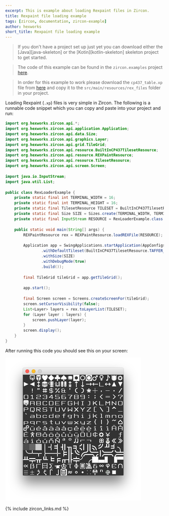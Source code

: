 ```yaml
---
excerpt: This is example about loading Rexpaint files in Zircon.
title: Rexpaint file loading example
tags: [zircon, documentation, zircon-example]
author: hexworks
short_title: Rexpaint file loading example
---
```


> If you don't have a project set up just yet you can download either the [Java][java-skeleton] or the [Kotin][kotlin-skeleton] 
  skeleton project to get started. 
  
> The code of this example can be found in the `zircon.examples` project [here](https://github.com/Hexworks/zircon.examples/blob/master/zircon.jvm.examples/src/main/java/org/hexworks/zircon/examples/RexLoaderExample.java).

> In order for this example to work please download the `cp437_table.xp` file from [here](https://github.com/Hexworks/zircon.examples/blob/master/zircon.jvm.examples/src/main/resources/rex_files/cp437_table.xp)
  and copy it to the `src/main/resources/rex_files` folder in your project.

Loading Rexpaint (`.xp`) files is very simple in Zircon. The following is a runnable code snippet which you can
copy and paste into your project and run:

```java
import org.hexworks.zircon.api.*;
import org.hexworks.zircon.api.application.Application;
import org.hexworks.zircon.api.data.Size;
import org.hexworks.zircon.api.graphics.Layer;
import org.hexworks.zircon.api.grid.TileGrid;
import org.hexworks.zircon.api.resource.BuiltInCP437TilesetResource;
import org.hexworks.zircon.api.resource.REXPaintResource;
import org.hexworks.zircon.api.resource.TilesetResource;
import org.hexworks.zircon.api.screen.Screen;

import java.io.InputStream;
import java.util.List;

public class RexLoaderExample {
    private static final int TERMINAL_WIDTH = 16;
    private static final int TERMINAL_HEIGHT = 16;
    private static final TilesetResource TILESET = BuiltInCP437TilesetResource.YOBBO_20X20;
    private static final Size SIZE = Sizes.create(TERMINAL_WIDTH, TERMINAL_HEIGHT);
    private static final InputStream RESOURCE = RexLoaderExample.class.getResourceAsStream("/rex_files/cp437_table.xp");

    public static void main(String[] args) {
        REXPaintResource rex = REXPaintResource.loadREXFile(RESOURCE);

        Application app = SwingApplications.startApplication(AppConfigs.newConfig()
                .withDefaultTileset(BuiltInCP437TilesetResource.TAFFER_20X20)
                .withSize(SIZE)
                .withDebugMode(true)
                .build());

        final TileGrid tileGrid = app.getTileGrid();

        app.start();

        final Screen screen = Screens.createScreenFor(tileGrid);
        screen.setCursorVisibility(false);
        List<Layer> layers = rex.toLayerList(TILESET);
        for (Layer layer : layers) {
            screen.pushLayer(layer);
        }
        screen.display();
    }
}
```

After running this code you should see this on your screen:

![Zircon Rexpaint Loading Example](/assets/img/zircon_rexpaint_loading_example.png)

{% include zircon_links.md %}
